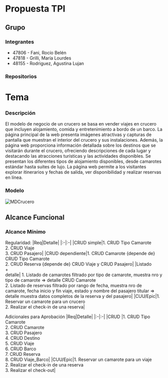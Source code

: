 # Propuesta TPI
## Grupo

### Integrantes

   * 47806 - Fani, Rocío Belén
   * 47818 - Grilli, María Lourdes
   * 48155 - Rodriguez, Agustina Lujan

### Repositorios
  
# Tema 
### Descripción
El modelo de negocio de un crucero se basa en vender viajes en crucero que incluyen alojamiento, comida y entretenimiento a bordo de un barco. La página principal de la web presenta imágenes atractivas y capturas de pantalla que muestran el interior del crucero y sus instalaciones.
Además, la página web proporciona información detallada sobre los destinos que se visitarán durante el crucero, ofreciendo descripciones de cada lugar y destacando las atracciones turísticas y las actividades disponibles.
Se presentan los diferentes tipos de alojamiento disponibles, desde camarotes estándar hasta suites de lujo.
La página web permite a los visitantes explorar itinerarios y fechas de salida, ver disponibilidad y realizar reservas en línea. 


### Modelo
![MDCrucero](https://github.com/AgustinaRodriguez01/TPI-DSW/assets/101483416/ead46bab-8c1c-4fa9-9027-04d6585ecdae)

## Alcance Funcional 

### Alcance Mínimo

Regularidad:
|Req|Detalle|
|:-|:-|
|CRUD simple|1. CRUD Tipo Camarote <br>2. CRUD Viaje<br>3. CRUD Pasajero|
|CRUD dependiente|1. CRUD Camarote {depende de} CRUD Tipo Camarote<br>2. CRUD Reserva {depende de} CRUD Viaje y CRUD Pasajero|
|Listado<br>+<br>detalle| 1. Listado de camarotes filtrado por tipo de camarote, muestra nro y tipo de camarote => detalle CRUD Camarote<br> 2. Listado de reservas filtrado por rango de fecha, muestra nro de camarote, fecha inicio y fin viaje, estado y nombre del pasajero titular => detalle muestra datos completos de la reserva y del pasajero|
|CUU/Epic|1. Reservar un camarote para un crucero<br>2. Realizar el check-in de una reserva|

Adicionales para Aprobación
|Req|Detalle|
|:-|:-|
|CRUD |1. CRUD Tipo Camarote<br>2. CRUD Camarote<br>3. CRUD Pasajero<br>4. CRUD Destino<br>5. CRUD Viaje<br>6. CRUD Barco<br>7. CRUD Reserva<br>8. CRUD Viaje_Barco|
|CUU/Epic|1. Reservar un camarote para un viaje<br>2. Realizar el check-in de una reserva<br>3. Realizar el check-out|



